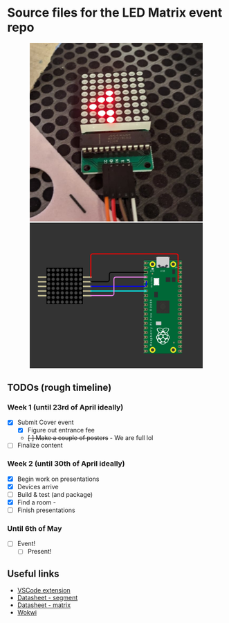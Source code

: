 # Source files for the LED Matrix event repo
<p align="center">
  <img src="img/conway.jpeg" width="400"/>
  <img src="img/circuit.png" width="400"/>
</p>


## TODOs (rough timeline)
### Week 1 (until 23rd of April ideally)
- [x] Submit Cover event
	- [x] Figure out entrance fee
	- ~~[ ] Make a couple of posters~~ - We are full lol
- [ ] Finalize content

### Week 2 (until 30th of April ideally)
- [x] Begin work on presentations
- [x] Devices arrive
- [ ] Build & test (and package)
- [x] Find a room - 
- [ ] Finish presentations

### Until 6th of May
- [ ] Event!
	- [ ] Present!

## Useful links
* [VSCode extension](https://marketplace.visualstudio.com/items?itemName=paulober.pico-w-go)
* [Datasheet - segment](https://datasheets.maximintegrated.com/en/ds/MAX7219-MAX7221.pdf)
* [Datasheet - matrix](https://www.farnell.com/datasheets/29075.pdf)
* [Wokwi](https://wokwi.com/projects/394989199420917761)